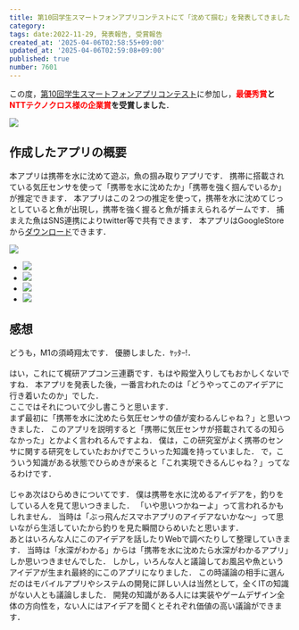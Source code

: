 ```yaml
---
title: 第10回学生スマートフォンアプリコンテストにて「沈めて掴む」を発表してきました
category:
tags: date:2022-11-29, 発表報告, 受賞報告
created_at: '2025-04-06T02:58:55+09:00'
updated_at: '2025-04-06T02:59:08+09:00'
published: true
number: 7601
---
```




この度，[第10回学生スマートフォンアプリコンテスト](http://contest2022.sig-cds.net/)に参加し，**<span style="color:red;">最優秀賞</span>と<span style="color:red;">NTTテクノクロス様の企業賞</span>を受賞しました**．

<img src="https://img.esa.io/uploads/production/attachments/13979/2025/04/06/148142/c44d87a6-821b-4c08-b8c5-be139325c126.webp" loading='lazy' />


## 作成したアプリの概要
本アプリは携帯を水に沈めて遊ぶ，魚の掴み取りアプリです．
携帯に搭載されている気圧センサを使って「携帯を水に沈めたか」「携帯を強く掴んでいるか」が推定できます．
本アプリはこの２つの推定を使って，携帯を水に沈めてじっとしていると魚が出現し，携帯を強く握ると魚が捕まえられるゲームです．
捕まえた魚はSNS連携によりtwitter等で共有できます．
本アプリはGoogleStoreから<a href="https://play.google.com/store/apps/details?id=b22712.SinkItGrabIt&hl=ja" target="_blank" rel="noopener noreferrer">ダウンロード</a>できます．

<img src="https://img.esa.io/uploads/production/attachments/13979/2025/04/06/148142/f55fe168-3809-40b8-9ec3-f77f6f226071.webp" loading='lazy' />

<div class="img-container">
    <ul class="slider">
        <li><img src="https://img.esa.io/uploads/production/attachments/13979/2025/04/06/148142/fb7200a6-90a4-4a29-8b9b-c67a81fe6456.webp" loading='lazy' /></li>
        <li><img src="https://img.esa.io/uploads/production/attachments/13979/2025/04/06/148142/f7587162-b9dd-4eb0-9265-aa788a75c170.webp" loading='lazy' /></li>
        <li><img src="https://img.esa.io/uploads/production/attachments/13979/2025/04/06/148142/4e31b222-21c6-43d7-90c9-b61eba632ed7.webp" loading='lazy' /></li>
        <li><img src="https://img.esa.io/uploads/production/attachments/13979/2025/04/06/148142/635f12b8-18fd-4e27-8c44-b84a908431dd.webp" loading='lazy' /></li>
    </ul>
</div>

## 感想
どうも，M1の須崎翔太です．
優勝しました．ﾔｯﾀｰ!．
<br><br>
はい，これにて梶研アプコン三連覇です．もはや殿堂入りしてもおかしくないですね．
本アプリを発表した後，一番言われたのは「どうやってこのアイデアに行き着いたのか」でした．
<br>ここではそれについて少し書こうと思います．
<br>まず最初に「携帯を水に沈めたら気圧センサの値が変わるんじゃね？」と思いつきました．
このアプリを説明すると「携帯に気圧センサが搭載されてるの知らなかった」とかよく言われるんですよね．
僕は，この研究室がよく携帯のセンサに関する研究をしていたおかげでこういった知識を持っていました．
で，こういう知識がある状態でひらめきが来ると「これ実現できるんじゃね？」ってなるわけです．
<br><br>じゃあ次はひらめきについてです．
僕は携帯を水に沈めるアイデアを，釣りをしている人を見て思いつきました．
「いや思いつかねーよ」って言われるかもしれません．
当時は「ぶっ飛んだスマホアプリのアイデアないかな〜」って思いながら生活していたから釣りを見た瞬間ひらめいたと思います．
<br>あとはいろんな人にこのアイデアを話したりWebで調べたりして整理していきます．
当時は「水深がわかる」からは「携帯を水に沈めたら水深がわかるアプリ」しか思いつきませんでした．
しかし，いろんな人と議論してお風呂や魚というアイデアが生まれ最終的にこのアプリになりました．
この時議論の相手に選んだのはモバイルアプリやシステムの開発に詳しい人は当然として，全くITの知識がない人とも議論しました．
開発の知識がある人には実装やゲームデザイン全体の方向性を，ない人にはアイデアを聞くとそれぞれ価値の高い議論ができます．

